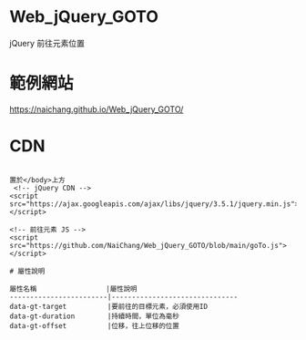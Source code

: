 # Web_jQuery_GOTO

jQuery 前往元素位置

# 範例網站

https://naichang.github.io/Web_jQuery_GOTO/

# CDN

```

置於</body>上方
 <!-- jQuery CDN -->
<script src="https://ajax.googleapis.com/ajax/libs/jquery/3.5.1/jquery.min.js"></script>

<!-- 前往元素 JS -->
<script src="https://github.com/NaiChang/Web_jQuery_GOTO/blob/main/goTo.js"></script>

# 屬性說明

屬性名稱                 |屬性說明
------------------------|-------------------------------
data-gt-target          |要前往的目標元素，必須使用ID
data-gt-duration        |持續時間，單位為毫秒
data-gt-offset          |位移，往上位移的位置
